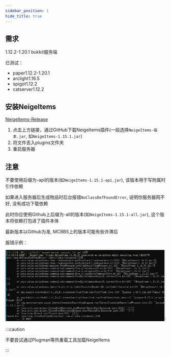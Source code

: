 ```yaml
---
sidebar_position: 1
hide_title: true
---
```


## 需求

1.12.2-1.20.1 bukkit服务端

已测试：
* paper1.12.2-1.20.1
* arclight1.16.5
* spigot1.12.2
* catserver1.12.2

## 安装NeigeItems

[NeigeItems-Release](https://github.com/Neige7/NeigeItems-Kotlin/releases)

1. 点击上方链接，通过GitHub下载NeigeItems插件(一般选择`NeigeItems-版本.jar`, 如`NeigeItems-1.15.1.jar`)
2. 将文件丢入plugins文件夹
3. 重启服务器

## 注意

不要使用后缀为-api的版本(如`NeigeItems-1.15.1-api.jar`), 该版本用于写附属时引作依赖

如果进入服务器后生成物品时后台报错`NoClassDefFoundError`, 说明你服务器网不好, 没有成功下载依赖

此时你应使用Github上后缀为-all的版本(如`NeigeItems-1.15.1-all.jar`), 这个版本将依赖打包进了插件本体

最新版本以Github为准, MCBBS上的版本可能有些许滞后

报错示例：

![](_images/未成功下载依赖.jpg)

:::caution

不要尝试通过Plugman等热重载工具加载NeigeItems

:::
